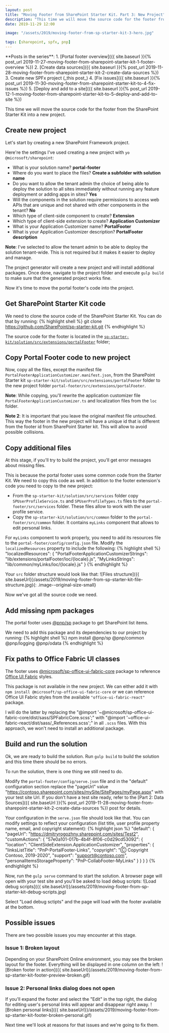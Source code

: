 ```yaml
---
layout: post
title: "Moving Footer from SharePoint Starter Kit. Part 3: New Project"
description: "This time we will move the source code for the footer from the SharePoint Starter Kit into a new project."
date: 2019-11-29 12:00

image: "/assets/2019/moving-footer-from-sp-starter-kit-3-hero.jpg"

tags: [sharepoint, spfx, pnp]
---
```


<aside markdown="1">
**Posts in the series**:
1. [Portal footer overview]({{ site.baseurl }}{% post_url 2019-11-27-moving-footer-from-sharepoint-starter-kit-1-footer-overview %})
2. [Create data sources]({{ site.baseurl }}{% post_url 2019-11-28-moving-footer-from-sharepoint-starter-kit-2-create-data-sources %})
3. Create new SPFx project (_this post_)
4. [Fix issues]({{ site.baseurl }}{% post_url 2019-11-30-moving-footer-from-sharepoint-starter-kit-to-4-fix-issues %})
5. [Deploy and add to a site]({{ site.baseurl }}{% post_url 2019-12-1-moving-footer-from-sharepoint-starter-kit-to-5-deploy-and-add-to-site %})
</aside>

This time we will move the source code for the footer from the SharePoint Starter Kit into a new project.

## Create new project

Let's start by creating a new SharePoint Framework project.

Here're the settings I've used creating a new project with `yo @microsoft/sharepoint`:
- What is your solution name? **portal-footer**
- Where do you want to place the files? **Create a subfolder with solution name**
- Do you want to allow the tenant admin the choice of being able to deploy the solution to all sites immediately without running any feature deployment or adding apps in sites? **Yes**
- Will the components in the solution require permissions to access web APIs that are unique and not shared with other components in the tenant? **No**
- Which type of client-side component to create? **Extension**
- Which type of client-side extension to create? **Application Customizer**
- What is your Application Customizer name? **PortalFooter**
- What is your Application Customizer description? **PortalFooter description**

**Note**: I've selected to allow the tenant admin to be able to deploy the solution tenant-wide. This is not required but it makes it easier to deploy and manage.

The project generator will create a new project and will install additional packages. Once done, navigate to the project folder and execute `gulp build` to make sure that the generated project works fine.

Now it's time to move the portal footer's code into the project.

## Get SharePoint Starter Kit code

We need to clone the source code of the SharePoint Starter Kit. You can do that by running:
{% highlight shell %}
git clone https://github.com/SharePoint/sp-starter-kit.git
{% endhighlight %}

The source code for the footer is located in the [`sp-starter-kit/solution/src/extensions/portalFooter`](https://github.com/SharePoint/sp-starter-kit/tree/master/solution/src/extensions/portalFooter) folder;

## Copy Portal Footer code to new project

Now, copy all the files, except the manifest file `PortalFooterApplicationCustomizer.manifest.json`, from the SharePoint Starter kit `sp-starter-kit/solution/src/extensions/portalFooter` folder to the new project folder `portal-footer/src/extensions/portalFooter`.

**Note**: While copying, you'll rewrite the application customizer file `PortalFooterApplicationCustomizer.ts` and localization files from the `loc` folder.

**Note 2**: It is important that you leave the original manifest file untouched. This way the footer in the new project will have a unique id that is different from the footer id from SharePoint Starter kit. This will allow to avoid possible collisions.

## Copy additional files

At this stage, if you'll try to build the project, you'll get error messages about missing files.

This is because the portal footer uses some common code from the Starter Kit. We need to copy this code as well.
In addition to the footer extension's code you need to copy to the new project:
- From the `sp-starter-kit/solution/src/services` folder copy `SPUserProfileService.ts` and `SPUserProfileTypes.ts` files to the `portal-footer/src/services` folder. These files allow to work with the user profile service.
- Copy the `sp-starter-kit/solution/src/common` folder to the `portal-footer/src/common` folder. It contains `myLinks` component that allows to edit personal links.

For `myLinks` component to work properly, you need to add its resources file to the `portal-footer/config/config.json` file. Modify the `localizedResources` property to include the following:
{% highlight shell %}
"localizedResources": {
  "PortalFooterApplicationCustomizerStrings": "lib/extensions/portalFooter/loc/{locale}.js",
  "MyLinksStrings": "lib/common/myLinks/loc/{locale}.js"
}
{% endhighlight %}

Your `src` folder structure would look like that:
![Files structure]({{ site.baseUrl}}/assets/2019/moving-footer-from-sp-starter-kit-file-structure.jpg){: .image--original-size-small}

Now we've got all the source code we need.

## Add missing npm packages

The portal footer uses [@pnp/sp](https://pnp.github.io/pnpjs/documentation/getting-started/) package to get SharePoint list items.

We need to add this package and its dependencies to our project by running:
{% highlight shell %}
npm install @pnp/sp @pnp/common @pnp/logging @pnp/odata
{% endhighlight %}

## Fix paths to Office Fabric UI classes

The footer uses [@microsoft/sp-office-ui-fabric-core](https://docs.microsoft.com/en-us/sharepoint/dev/spfx/office-ui-fabric-integration) package to reference [Office UI Fabric](https://developer.microsoft.com/en-us/fabric#/) styles.

This package is not available in the new project. We can either add it with `npm install @microsoft/sp-office-ui-fabric-core` or we can reference Office UI Fabric styles from the available `"office-ui-fabric-react"` package.

I will do the latter by replacing the "@import '~@microsoft/sp-office-ui-fabric-core/dist/sass/SPFabricCore.scss';" with "@import '~office-ui-fabric-react/dist/sass/_References.scss';" in all `.scss` files. With this approach, we won't need to install an additional package.

## Build and run the solution

Ok, we are ready to build the solution. Run `gulp build` to build the solution and this time there should be no errors.

To run the solution, there is one thing we still need to do.

Modify the `portal-footer/config/serve.json` file and in the "default" configuration section replace the "pageUrl" value "https://contoso.sharepoint.com/sites/mySite/SitePages/myPage.aspx" with your test site Url. If you don't have a test site ready, refer to the [Part 2: Data Sources]({{ site.baseUrl }}{% post_url 2019-11-28-moving-footer-from-sharepoint-starter-kit-2-create-data-sources %}) post for details.

Your configuration in the `serve.json` file should look like that. You can modify settings to reflect your configuration (list title, user profile property name, email, and copyright statement):
{% highlight json %}
"default": {
  "pageUrl": "https://dmitryrogozhny.sharepoint.com/sites/Test2",
  "customActions": {
    "57e0a101-017b-4b4f-8f06-c0d29cd53092": {
      "location": "ClientSideExtension.ApplicationCustomizer",
      "properties": {
        "linksListTitle": "PnP-PortalFooter-Links",
        "copyright": "Ⓒ Copyright Contoso, 2019-2020",
        "support": "support@contoso.com",
        "personalItemsStorageProperty": "PnP-CollabFooter-MyLinks"
      }
    }
  }
}
{% endhighlight %}

Now, run the `gulp serve` command to start the solution. A browser page will open with your test site and you'll be asked to load debug scripts:
![Load debug scripts]({{ site.baseUrl}}/assets/2019/moving-footer-from-sp-starter-kit-debug-scripts.jpg)

Select "Load debug sctipts" and the page will load with the footer available at the bottom.

## Possible issues
There are two possible issues you may encounter at this stage.

### Issue 1: Broken layout
Depending on your SharePoint Online environment, you may see the broken layout for the footer. Everything will be displayed in one column on the left:
![Broken footer in action]({{ site.baseUrl}}/assets/2019/moving-footer-from-sp-starter-kit-footer-preview-broken.gif)

### Issue 2: Personal links dialog does not open
If you'll expand the footer and select the "Edit" in the top right, the dialog for editing user's personal links will appear and disappear right away.
![Broken personal links]({{ site.baseUrl}}/assets/2019/moving-footer-from-sp-starter-kit-footer-broken-personal.gif)

Next time we'll look at reasons for that issues and we're going to fix them.
